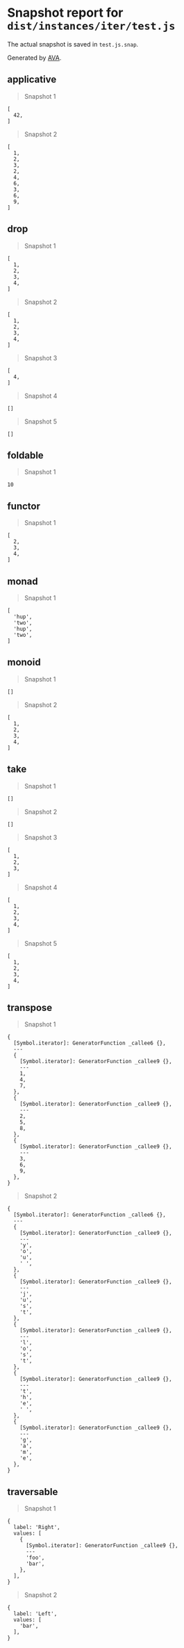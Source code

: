 # Snapshot report for `dist/instances/iter/test.js`

The actual snapshot is saved in `test.js.snap`.

Generated by [AVA](https://ava.li).

## applicative

> Snapshot 1

    [
      42,
    ]

> Snapshot 2

    [
      1,
      2,
      3,
      2,
      4,
      6,
      3,
      6,
      9,
    ]

## drop

> Snapshot 1

    [
      1,
      2,
      3,
      4,
    ]

> Snapshot 2

    [
      1,
      2,
      3,
      4,
    ]

> Snapshot 3

    [
      4,
    ]

> Snapshot 4

    []

> Snapshot 5

    []

## foldable

> Snapshot 1

    10

## functor

> Snapshot 1

    [
      2,
      3,
      4,
    ]

## monad

> Snapshot 1

    [
      'hup',
      'two',
      'hup',
      'two',
    ]

## monoid

> Snapshot 1

    []

> Snapshot 2

    [
      1,
      2,
      3,
      4,
    ]

## take

> Snapshot 1

    []

> Snapshot 2

    []

> Snapshot 3

    [
      1,
      2,
      3,
    ]

> Snapshot 4

    [
      1,
      2,
      3,
      4,
    ]

> Snapshot 5

    [
      1,
      2,
      3,
      4,
    ]

## transpose

> Snapshot 1

    {
      [Symbol.iterator]: GeneratorFunction _callee6 {},
      ---
      {
        [Symbol.iterator]: GeneratorFunction _callee9 {},
        ---
        1,
        4,
        7,
      },
      {
        [Symbol.iterator]: GeneratorFunction _callee9 {},
        ---
        2,
        5,
        8,
      },
      {
        [Symbol.iterator]: GeneratorFunction _callee9 {},
        ---
        3,
        6,
        9,
      },
    }

> Snapshot 2

    {
      [Symbol.iterator]: GeneratorFunction _callee6 {},
      ---
      {
        [Symbol.iterator]: GeneratorFunction _callee9 {},
        ---
        'y',
        'o',
        'u',
        ' ',
      },
      {
        [Symbol.iterator]: GeneratorFunction _callee9 {},
        ---
        'j',
        'u',
        's',
        't',
      },
      {
        [Symbol.iterator]: GeneratorFunction _callee9 {},
        ---
        'l',
        'o',
        's',
        't',
      },
      {
        [Symbol.iterator]: GeneratorFunction _callee9 {},
        ---
        't',
        'h',
        'e',
        ' ',
      },
      {
        [Symbol.iterator]: GeneratorFunction _callee9 {},
        ---
        'g',
        'a',
        'm',
        'e',
      },
    }

## traversable

> Snapshot 1

    {
      label: 'Right',
      values: [
        {
          [Symbol.iterator]: GeneratorFunction _callee9 {},
          ---
          'foo',
          'bar',
        },
      ],
    }

> Snapshot 2

    {
      label: 'Left',
      values: [
        'bar',
      ],
    }
